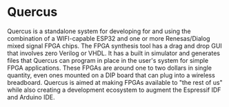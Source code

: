 # Quercus 
Quercus is a standalone system for developing for and using the combination of a WIFI-capable ESP32 and one or more Renesas/Dialog mixed signal FPGA chips. The FPGA synthesis tool has a drag and drop GUI that involves zero Verilog or VHDL. It has a built in simulator and generates files that Quercus can program in place in the user's system for simple FPGA applications. These FPGAs are around one to two dollars in single quantity, even ones mounted on a DIP board that can plug into a wireless breadboard. Quercus is aimed at making FPGAs available to "the rest of us" while also creating a development ecosystem to augment the Espressif IDF and Arduino IDE.

